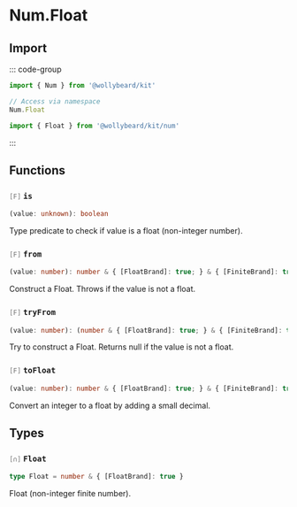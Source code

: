 # Num.Float

## Import

::: code-group

```typescript [Namespace]
import { Num } from '@wollybeard/kit'

// Access via namespace
Num.Float
```

```typescript [Barrel]
import { Float } from '@wollybeard/kit/num'
```

:::

## Functions

### <span style="opacity: 0.6; font-weight: normal; font-size: 0.85em;">`[F]`</span> `is`

```typescript
(value: unknown): boolean
```

<SourceLink href="https://github.com/jasonkuhrt/kit/blob/main/./src/domains/num/float/float.ts#L18" />

Type predicate to check if value is a float (non-integer number).

### <span style="opacity: 0.6; font-weight: normal; font-size: 0.85em;">`[F]`</span> `from`

```typescript
(value: number): number & { [FloatBrand]: true; } & { [FiniteBrand]: true; }
```

<SourceLink href="https://github.com/jasonkuhrt/kit/blob/main/./src/domains/num/float/float.ts#L26" />

Construct a Float. Throws if the value is not a float.

### <span style="opacity: 0.6; font-weight: normal; font-size: 0.85em;">`[F]`</span> `tryFrom`

```typescript
(value: number): (number & { [FloatBrand]: true; } & { [FiniteBrand]: true; }) | null
```

<SourceLink href="https://github.com/jasonkuhrt/kit/blob/main/./src/domains/num/float/float.ts#L40" />

Try to construct a Float. Returns null if the value is not a float.

### <span style="opacity: 0.6; font-weight: normal; font-size: 0.85em;">`[F]`</span> `toFloat`

```typescript
(value: number): number & { [FloatBrand]: true; } & { [FiniteBrand]: true; }
```

<SourceLink href="https://github.com/jasonkuhrt/kit/blob/main/./src/domains/num/float/float.ts#L47" />

Convert an integer to a float by adding a small decimal.

## Types

### <span style="opacity: 0.6; font-weight: normal; font-size: 0.85em;">`[∩]`</span> `Float`

```typescript
type Float = number & { [FloatBrand]: true }
```

<SourceLink href="https://github.com/jasonkuhrt/kit/blob/main/./src/domains/num/float/float.ts#L13" />

Float (non-integer finite number).
